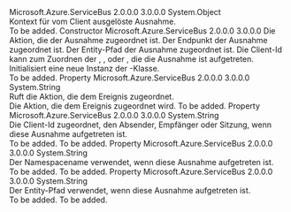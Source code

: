 <Type Name="ExceptionReceivedContext" FullName="Microsoft.Azure.ServiceBus.ExceptionReceivedContext">
  <TypeSignature Language="C#" Value="public class ExceptionReceivedContext" />
  <TypeSignature Language="ILAsm" Value=".class public auto ansi beforefieldinit ExceptionReceivedContext extends System.Object" />
  <TypeSignature Language="DocId" Value="T:Microsoft.Azure.ServiceBus.ExceptionReceivedContext" />
  <TypeSignature Language="VB.NET" Value="Public Class ExceptionReceivedContext" />
  <TypeSignature Language="F#" Value="type ExceptionReceivedContext = class" />
  <AssemblyInfo>
    <AssemblyName>Microsoft.Azure.ServiceBus</AssemblyName>
    <AssemblyVersion>2.0.0.0</AssemblyVersion>
    <AssemblyVersion>3.0.0.0</AssemblyVersion>
  </AssemblyInfo>
  <Base>
    <BaseTypeName>System.Object</BaseTypeName>
  </Base>
  <Interfaces />
  <Docs>
    <summary>Kontext für <see cref="T:Microsoft.Azure.ServiceBus.ExceptionReceivedEventArgs" /> vom Client ausgelöste Ausnahme.</summary>
    <remarks>To be added.</remarks>
  </Docs>
  <Members>
    <Member MemberName=".ctor">
      <MemberSignature Language="C#" Value="public ExceptionReceivedContext (string action, string endpoint, string entityPath, string clientId);" />
      <MemberSignature Language="ILAsm" Value=".method public hidebysig specialname rtspecialname instance void .ctor(string action, string endpoint, string entityPath, string clientId) cil managed" />
      <MemberSignature Language="DocId" Value="M:Microsoft.Azure.ServiceBus.ExceptionReceivedContext.#ctor(System.String,System.String,System.String,System.String)" />
      <MemberSignature Language="VB.NET" Value="Public Sub New (action As String, endpoint As String, entityPath As String, clientId As String)" />
      <MemberSignature Language="F#" Value="new Microsoft.Azure.ServiceBus.ExceptionReceivedContext : string * string * string * string -&gt; Microsoft.Azure.ServiceBus.ExceptionReceivedContext" Usage="new Microsoft.Azure.ServiceBus.ExceptionReceivedContext (action, endpoint, entityPath, clientId)" />
      <MemberType>Constructor</MemberType>
      <AssemblyInfo>
        <AssemblyName>Microsoft.Azure.ServiceBus</AssemblyName>
        <AssemblyVersion>2.0.0.0</AssemblyVersion>
        <AssemblyVersion>3.0.0.0</AssemblyVersion>
      </AssemblyInfo>
      <Parameters>
        <Parameter Name="action" Type="System.String" />
        <Parameter Name="endpoint" Type="System.String" />
        <Parameter Name="entityPath" Type="System.String" />
        <Parameter Name="clientId" Type="System.String" />
      </Parameters>
      <Docs>
        <param name="action">Die Aktion, die der Ausnahme zugeordnet ist.</param>
        <param name="endpoint">Der Endpunkt der Ausnahme zugeordnet ist.</param>
        <param name="entityPath">Der Entity-Pfad der Ausnahme zugeordnet ist.</param>
        <param name="clientId">Die Client-Id kann zum Zuordnen der <see cref="T:Microsoft.Azure.ServiceBus.QueueClient" />, <see cref="T:Microsoft.Azure.ServiceBus.SubscriptionClient" />, <see cref="T:Microsoft.Azure.ServiceBus.Core.MessageSender" /> oder <see cref="T:Microsoft.Azure.ServiceBus.Core.MessageReceiver" /> , die die Ausnahme ist aufgetreten.</param>
        <summary>Initialisiert eine neue Instanz der <see cref="T:Microsoft.Azure.ServiceBus.ExceptionReceivedContext" />-Klasse.</summary>
        <remarks>To be added.</remarks>
      </Docs>
    </Member>
    <Member MemberName="Action">
      <MemberSignature Language="C#" Value="public string Action { get; }" />
      <MemberSignature Language="ILAsm" Value=".property instance string Action" />
      <MemberSignature Language="DocId" Value="P:Microsoft.Azure.ServiceBus.ExceptionReceivedContext.Action" />
      <MemberSignature Language="VB.NET" Value="Public ReadOnly Property Action As String" />
      <MemberSignature Language="F#" Value="member this.Action : string" Usage="Microsoft.Azure.ServiceBus.ExceptionReceivedContext.Action" />
      <MemberType>Property</MemberType>
      <AssemblyInfo>
        <AssemblyName>Microsoft.Azure.ServiceBus</AssemblyName>
        <AssemblyVersion>2.0.0.0</AssemblyVersion>
        <AssemblyVersion>3.0.0.0</AssemblyVersion>
      </AssemblyInfo>
      <ReturnValue>
        <ReturnType>System.String</ReturnType>
      </ReturnValue>
      <Docs>
        <summary>Ruft die Aktion, die dem Ereignis zugeordnet.</summary>
        <value>Die Aktion, die dem Ereignis zugeordnet wird.</value>
        <remarks>To be added.</remarks>
      </Docs>
    </Member>
    <Member MemberName="ClientId">
      <MemberSignature Language="C#" Value="public string ClientId { get; }" />
      <MemberSignature Language="ILAsm" Value=".property instance string ClientId" />
      <MemberSignature Language="DocId" Value="P:Microsoft.Azure.ServiceBus.ExceptionReceivedContext.ClientId" />
      <MemberSignature Language="VB.NET" Value="Public ReadOnly Property ClientId As String" />
      <MemberSignature Language="F#" Value="member this.ClientId : string" Usage="Microsoft.Azure.ServiceBus.ExceptionReceivedContext.ClientId" />
      <MemberType>Property</MemberType>
      <AssemblyInfo>
        <AssemblyName>Microsoft.Azure.ServiceBus</AssemblyName>
        <AssemblyVersion>2.0.0.0</AssemblyVersion>
        <AssemblyVersion>3.0.0.0</AssemblyVersion>
      </AssemblyInfo>
      <ReturnValue>
        <ReturnType>System.String</ReturnType>
      </ReturnValue>
      <Docs>
        <summary>Die Client-Id zugeordnet, den Absender, Empfänger oder Sitzung, wenn diese Ausnahme aufgetreten ist.</summary>
        <value>To be added.</value>
        <remarks>To be added.</remarks>
      </Docs>
    </Member>
    <Member MemberName="Endpoint">
      <MemberSignature Language="C#" Value="public string Endpoint { get; }" />
      <MemberSignature Language="ILAsm" Value=".property instance string Endpoint" />
      <MemberSignature Language="DocId" Value="P:Microsoft.Azure.ServiceBus.ExceptionReceivedContext.Endpoint" />
      <MemberSignature Language="VB.NET" Value="Public ReadOnly Property Endpoint As String" />
      <MemberSignature Language="F#" Value="member this.Endpoint : string" Usage="Microsoft.Azure.ServiceBus.ExceptionReceivedContext.Endpoint" />
      <MemberType>Property</MemberType>
      <AssemblyInfo>
        <AssemblyName>Microsoft.Azure.ServiceBus</AssemblyName>
        <AssemblyVersion>2.0.0.0</AssemblyVersion>
        <AssemblyVersion>3.0.0.0</AssemblyVersion>
      </AssemblyInfo>
      <ReturnValue>
        <ReturnType>System.String</ReturnType>
      </ReturnValue>
      <Docs>
        <summary>Der Namespacename verwendet, wenn diese Ausnahme aufgetreten ist.</summary>
        <value>To be added.</value>
        <remarks>To be added.</remarks>
      </Docs>
    </Member>
    <Member MemberName="EntityPath">
      <MemberSignature Language="C#" Value="public string EntityPath { get; }" />
      <MemberSignature Language="ILAsm" Value=".property instance string EntityPath" />
      <MemberSignature Language="DocId" Value="P:Microsoft.Azure.ServiceBus.ExceptionReceivedContext.EntityPath" />
      <MemberSignature Language="VB.NET" Value="Public ReadOnly Property EntityPath As String" />
      <MemberSignature Language="F#" Value="member this.EntityPath : string" Usage="Microsoft.Azure.ServiceBus.ExceptionReceivedContext.EntityPath" />
      <MemberType>Property</MemberType>
      <AssemblyInfo>
        <AssemblyName>Microsoft.Azure.ServiceBus</AssemblyName>
        <AssemblyVersion>2.0.0.0</AssemblyVersion>
        <AssemblyVersion>3.0.0.0</AssemblyVersion>
      </AssemblyInfo>
      <ReturnValue>
        <ReturnType>System.String</ReturnType>
      </ReturnValue>
      <Docs>
        <summary>Der Entity-Pfad verwendet, wenn diese Ausnahme aufgetreten ist.</summary>
        <value>To be added.</value>
        <remarks>To be added.</remarks>
      </Docs>
    </Member>
  </Members>
</Type>
